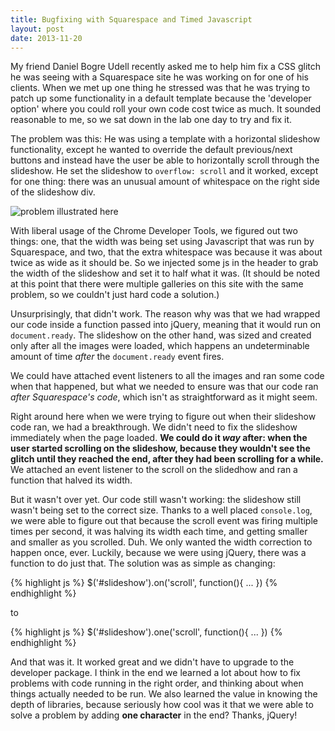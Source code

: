 ```yaml
---
title: Bugfixing with Squarespace and Timed Javascript
layout: post
date: 2013-11-20
---
```


My friend Daniel Bogre Udell recently asked me to help him fix a CSS glitch he was seeing with a Squarespace site he was working on for one of his clients. When we met up one thing he stressed was that he was trying to patch up some functionality in a default template because the 'developer option' where you could roll your own code cost twice as much. It sounded reasonable to me, so we sat down in the lab one day to try and fix it.

The problem was this: He was using a template with a horizontal slideshow functionality, except he wanted to override the default previous/next buttons and instead have the user be able to horizontally scroll through the slideshow. He set the slideshow to `overflow: scroll` and it worked, except for one thing: there was an unusual amount of whitespace on the right side of the slideshow div.

<img src="{{site_url}}/imgs/danHack_1.png" alt="problem illustrated here">

With liberal usage of the Chrome Developer Tools, we figured out two things: one, that the width was being set using Javascript that was run by Squarespace, and two, that the extra whitespace was because it was about twice as wide as it should be. So we injected some js in the header to grab the width of the slideshow and set it to half what it was. (It should be noted at this point that there were multiple galleries on this site with the same problem, so we couldn't just hard code a solution.)

Unsurprisingly, that didn't work. The reason why was that we had wrapped our code inside a function passed into jQuery, meaning that it would run on `document.ready`. The slideshow on the other hand, was sized and created only after all the images were loaded, which happens an undeterminable amount of time *after* the `document.ready` event fires.

We could have attached event listeners to all the images and ran some code when that happened, but what we needed to ensure was that our code ran *after Squarespace's code*, which isn't as straightforward as it might seem.

Right around here when we were trying to figure out when their slideshow code ran, we had a breakthrough. We didn't need to fix the slideshow immediately when the page loaded. **We could do it *way* after: when the user started scrolling on the slideshow, because they wouldn't see the glitch until they reached the end, after they had been scrolling for a while.** We attached an event listener to the scroll on the slidedhow and ran a function that halved its width.

But it wasn't over yet. Our code still wasn't working: the slideshow still wasn't being set to the correct size. Thanks to a well placed `console.log`, we were able to figure out that because the scroll event was firing multiple times per second, it was halving its width each time, and getting smaller and smaller as you scrolled. Duh. We only wanted the width correction to happen once, ever. Luckily, because we were using jQuery, there was a function to do just that. The solution was as simple as changing:

{% highlight js %}
$('#slideshow').on('scroll', function(){ ... })
{% endhighlight %}

to

{% highlight js %}
$('#slideshow').one('scroll', function(){ ... })
{% endhighlight %}

And that was it. It worked great and we didn't have to upgrade to the developer package. I think in the end we learned a lot about how to fix problems with code running in the right order, and thinking about when things actually needed to be run. We also learned the value in knowing the depth of libraries, because seriously how cool was it that we were able to solve a problem by adding **one character** in the end? Thanks, jQuery!

